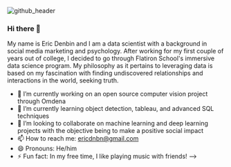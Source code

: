 ![github_header](https://user-images.githubusercontent.com/80349394/140988000-bb13d479-626b-4e7b-8fc6-00fa73ea1fa8.png)

### Hi there 👋

My name is Eric Denbin and I am a data scientist with a background in social media marketing and psychology. After working for my first couple of years out of college, I decided to go through Flatiron School's immersive data science program. My philosophy as it pertains to leveraging data is based on my fascination with finding undiscovered relationships and interactions in the world, seeking truth. 




- 🔭 I’m currently working on an open source computer vision project through Omdena
- 🌱 I’m currently learning object detection, tableau, and advanced SQL techniques
- 👯 I’m looking to collaborate on machine learning and deep learning projects with the objective being to make a positive social impact
- 📫 How to reach me: ericdnbn@gmail.com
- 😄 Pronouns: He/him
- ⚡ Fun fact: In my free time, I like playing music with friends!
-->

<!--
**ericdnbn/ericdnbn** is a ✨ _special_ ✨ repository because its `README.md` (this file) appears on your GitHub profile.

Here are some ideas to get you started:

